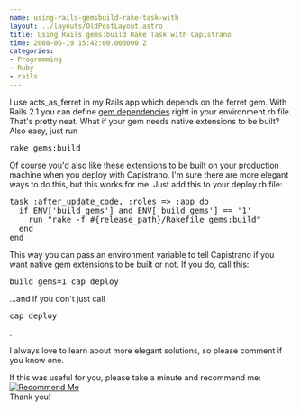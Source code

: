 ```yaml
--- 
name: using-rails-gemsbuild-rake-task-with
layout: ../layouts/OldPostLayout.astro
title: Using Rails gems:build Rake Task with Capistrano
time: 2008-06-19 15:42:00.003000 Z
categories: 
- Programming
- Ruby
- rails
---
```

I use acts_as_ferret in my Rails app which depends on the ferret gem. With Rails 2.1 you can define <a href="http://ryandaigle.com/articles/2008/4/1/what-s-new-in-edge-rails-gem-dependencies">gem dependencies</a> right in your environment.rb file. That's pretty neat. What if your gem needs native extensions to be built? Also easy, just run
<pre class="prettyprint">rake gems:build</pre>
Of course you'd also like these extensions to be built on your production machine when you deploy with Capistrano. I'm sure there are more elegant ways to do this, but this works for me. Just add this to your deploy.rb file:
<pre class="prettyprint">
task :after_update_code, :roles => :app do  
  if ENV['build_gems'] and ENV['build_gems'] == '1'
    run "rake -f #{release_path}/Rakefile gems:build"
  end
end
</pre>
This way you can pass an environment variable to tell Capistrano if you want native gem extensions to be built or not. If you do, call this:
<pre class="prettyprint">build_gems=1 cap deploy</pre>
...and if you don't just call
<pre class="prettyprint">cap deploy</pre>.

I always love to learn about more elegant solutions, so please comment if you know one.

If this was useful for you, please take a minute and recommend me:<br><a href="http://workingwithrails.com/recommendation/new/person/11816-johannes-fahrenkrug"><img alt="Recommend Me" src="http://workingwithrails.com/images/tools/compact-small-button.jpg"></a><br>Thank you!
